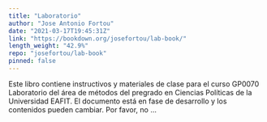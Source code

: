 ```yaml
---
title: "Laboratorio"
author: "Jose Antonio Fortou"
date: "2021-03-17T19:45:31Z"
link: "https://bookdown.org/josefortou/lab-book/"
length_weight: "42.9%"
repo: "josefortou/lab-book"
pinned: false
---
```


Este libro contiene instructivos y materiales de clase para el curso GP0070 Laboratorio del área de métodos del pregrado en Ciencias Políticas de la Universidad EAFIT. El documento está en fase de desarrollo y los contenidos pueden cambiar. Por favor, no ...

